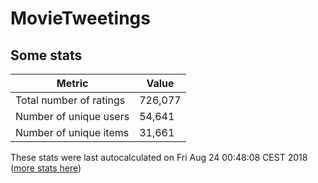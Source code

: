 # MovieTweetings
## Some stats

Metric | Value
--- | ---
Total number of ratings                 | 726,077
Number of unique users                  | 54,641
Number of unique items                  | 31,661
These stats were last autocalculated on Fri Aug 24 00:48:08 CEST 2018  ([more stats here](./stats.md))

